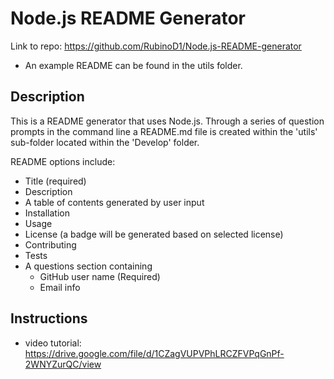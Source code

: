 # Node.js README Generator 
Link to repo: https://github.com/RubinoD1/Node.js-README-generator
* An example README can be found in the utils folder. 

## Description 
This is a README generator that uses Node.js. Through a series of question prompts in the command line a README.md file is created within the 'utils' sub-folder located within the 'Develop' folder. 

README options include:
- Title (required)
- Description 
- A table of contents generated by user input 
- Installation 
- Usage 
- License (a badge will be generated based on selected license)
- Contributing
- Tests 
- A questions section containing 
    - GitHub user name (Required)
    - Email info 

## Instructions
- video tutorial: https://drive.google.com/file/d/1CZagVUPVPhLRCZFVPqGnPf-2WNYZurQC/view 


